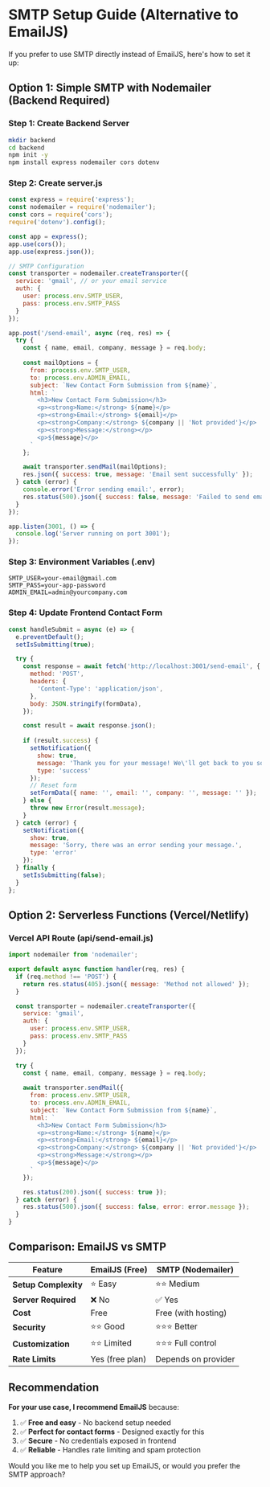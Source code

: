 # SMTP Setup Guide (Alternative to EmailJS)

If you prefer to use SMTP directly instead of EmailJS, here's how to set it up:

## Option 1: Simple SMTP with Nodemailer (Backend Required)

### Step 1: Create Backend Server
```bash
mkdir backend
cd backend
npm init -y
npm install express nodemailer cors dotenv
```

### Step 2: Create server.js
```javascript
const express = require('express');
const nodemailer = require('nodemailer');
const cors = require('cors');
require('dotenv').config();

const app = express();
app.use(cors());
app.use(express.json());

// SMTP Configuration
const transporter = nodemailer.createTransporter({
  service: 'gmail', // or your email service
  auth: {
    user: process.env.SMTP_USER,
    pass: process.env.SMTP_PASS
  }
});

app.post('/send-email', async (req, res) => {
  try {
    const { name, email, company, message } = req.body;
    
    const mailOptions = {
      from: process.env.SMTP_USER,
      to: process.env.ADMIN_EMAIL,
      subject: `New Contact Form Submission from ${name}`,
      html: `
        <h3>New Contact Form Submission</h3>
        <p><strong>Name:</strong> ${name}</p>
        <p><strong>Email:</strong> ${email}</p>
        <p><strong>Company:</strong> ${company || 'Not provided'}</p>
        <p><strong>Message:</strong></p>
        <p>${message}</p>
      `
    };

    await transporter.sendMail(mailOptions);
    res.json({ success: true, message: 'Email sent successfully' });
  } catch (error) {
    console.error('Error sending email:', error);
    res.status(500).json({ success: false, message: 'Failed to send email' });
  }
});

app.listen(3001, () => {
  console.log('Server running on port 3001');
});
```

### Step 3: Environment Variables (.env)
```env
SMTP_USER=your-email@gmail.com
SMTP_PASS=your-app-password
ADMIN_EMAIL=admin@yourcompany.com
```

### Step 4: Update Frontend Contact Form
```javascript
const handleSubmit = async (e) => {
  e.preventDefault();
  setIsSubmitting(true);

  try {
    const response = await fetch('http://localhost:3001/send-email', {
      method: 'POST',
      headers: {
        'Content-Type': 'application/json',
      },
      body: JSON.stringify(formData),
    });

    const result = await response.json();
    
    if (result.success) {
      setNotification({
        show: true,
        message: 'Thank you for your message! We\'ll get back to you soon.',
        type: 'success'
      });
      // Reset form
      setFormData({ name: '', email: '', company: '', message: '' });
    } else {
      throw new Error(result.message);
    }
  } catch (error) {
    setNotification({
      show: true,
      message: 'Sorry, there was an error sending your message.',
      type: 'error'
    });
  } finally {
    setIsSubmitting(false);
  }
};
```

## Option 2: Serverless Functions (Vercel/Netlify)

### Vercel API Route (api/send-email.js)
```javascript
import nodemailer from 'nodemailer';

export default async function handler(req, res) {
  if (req.method !== 'POST') {
    return res.status(405).json({ message: 'Method not allowed' });
  }

  const transporter = nodemailer.createTransporter({
    service: 'gmail',
    auth: {
      user: process.env.SMTP_USER,
      pass: process.env.SMTP_PASS
    }
  });

  try {
    const { name, email, company, message } = req.body;
    
    await transporter.sendMail({
      from: process.env.SMTP_USER,
      to: process.env.ADMIN_EMAIL,
      subject: `New Contact Form Submission from ${name}`,
      html: `
        <h3>New Contact Form Submission</h3>
        <p><strong>Name:</strong> ${name}</p>
        <p><strong>Email:</strong> ${email}</p>
        <p><strong>Company:</strong> ${company || 'Not provided'}</p>
        <p><strong>Message:</strong></p>
        <p>${message}</p>
      `
    });

    res.status(200).json({ success: true });
  } catch (error) {
    res.status(500).json({ success: false, error: error.message });
  }
}
```

## Comparison: EmailJS vs SMTP

| Feature | EmailJS (Free) | SMTP (Nodemailer) |
|---------|----------------|-------------------|
| **Setup Complexity** | ⭐ Easy | ⭐⭐ Medium |
| **Server Required** | ❌ No | ✅ Yes |
| **Cost** | Free | Free (with hosting) |
| **Security** | ⭐⭐ Good | ⭐⭐⭐ Better |
| **Customization** | ⭐⭐ Limited | ⭐⭐⭐ Full control |
| **Rate Limits** | Yes (free plan) | Depends on provider |

## Recommendation

**For your use case, I recommend EmailJS** because:
1. ✅ **Free and easy** - No backend setup needed
2. ✅ **Perfect for contact forms** - Designed exactly for this
3. ✅ **Secure** - No credentials exposed in frontend
4. ✅ **Reliable** - Handles rate limiting and spam protection

Would you like me to help you set up EmailJS, or would you prefer the SMTP approach?
